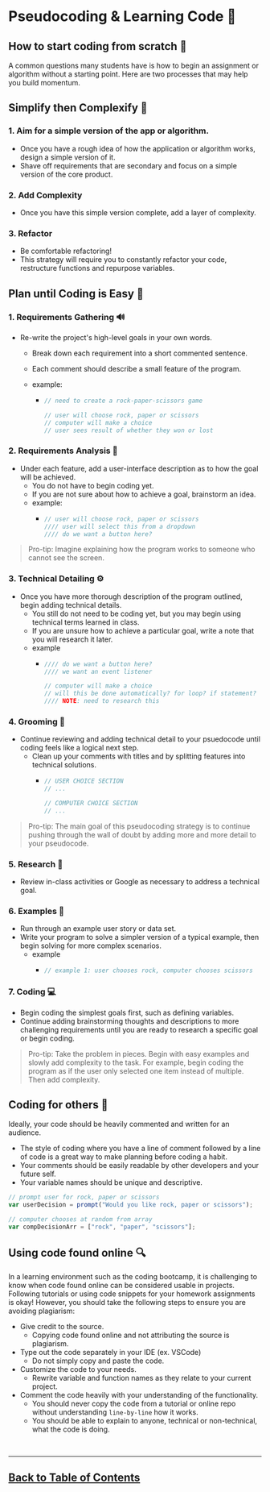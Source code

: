 # Pseudocoding & Learning Code 🧪

## How to start coding from scratch 🧩

A common questions many students have is how to begin an assignment or algorithm without a starting point. Here are two processes that may help you build momentum.

## Simplify then Complexify 🧮
### 1. Aim for a simple version of the app or algorithm.
- Once you have a rough idea of how the application or algorithm works, design a simple version of it.
- Shave off requirements that are secondary and focus on a simple version of the core product.
### 2. Add Complexity
- Once you have this simple version complete, add a layer of complexity.
### 3. Refactor
- Be comfortable refactoring! 
- This strategy will require you to constantly refactor your code, restructure functions and repurpose variables.
## Plan until Coding is Easy 📝
### 1. Requirements Gathering 🔊

- Re-write the project's high-level goals in your own words.
  - Break down each requirement into a short commented sentence.
  - Each comment should describe a small feature of the program.
  - example:

    - ```js
      // need to create a rock-paper-scissors game

      // user will choose rock, paper or scissors
      // computer will make a choice
      // user sees result of whether they won or lost
      ```

### 2. Requirements Analysis 📖

- Under each feature, add a user-interface description as to how the goal will be achieved.
  - You do not have to begin coding yet.
  - If you are not sure about how to achieve a goal, brainstorm an idea.
  - example:
    - ```js
      // user will choose rock, paper or scissors
      //// user will select this from a dropdown
      //// do we want a button here?
      ```
> Pro-tip: Imagine explaining how the program works to someone who cannot see the screen.

### 3. Technical Detailing ⚙️

- Once you have more thorough description of the program outlined, begin adding technical details.
  - You still do not need to be coding yet, but you may begin using technical terms learned in class.
  - If you are unsure how to achieve a particular goal, write a note that you will research it later.
  - example
    - ```js
      //// do we want a button here?
      //// we want an event listener

      // computer will make a choice
      // will this be done automatically? for loop? if statement?
      //// NOTE: need to research this
      ```

### 4. Grooming 🧹

- Continue reviewing and adding technical detail to your psuedocode until coding feels like a logical next step.
  - Clean up your comments with titles and by splitting features into technical solutions.
    - ```js
      // USER CHOICE SECTION
      // ...

      // COMPUTER CHOICE SECTION
      // ...
      ```

> Pro-tip: The main goal of this pseudocoding strategy is to continue pushing through the wall of doubt by adding more and more detail to your pseudocode.

### 5. Research 🔬

- Review in-class activities or Google as necessary to address a technical goal.

### 6. Examples 🎪

- Run through an example user story or data set.
- Write your program to solve a simpler version of a typical example, then begin solving for more complex scenarios.
  - example
    - ```js
      // example 1: user chooses rock, computer chooses scissors
      ```

### 7. Coding 💻

- Begin coding the simplest goals first, such as defining variables.
- Continue adding brainstorming thoughts and descriptions to more challenging requirements until you are ready to research a specific goal or begin coding.

> Pro-tip: Take the problem in pieces. Begin with easy examples and slowly add complexity to the task. For example, begin coding the program as if the user only selected one item instead of multiple. Then add complexity.

## Coding for others 🙌

Ideally, your code should be heavily commented and written for an audience.

- The style of coding where you have a line of comment followed by a line of code is a great way to make planning before coding a habit.
- Your comments should be easily readable by other developers and your future self.
- Your variable names should be unique and descriptive.

```js
// prompt user for rock, paper or scissors
var userDecision = prompt("Would you like rock, paper or scissors");

// computer chooses at random from array
var compDecisionArr = ["rock", "paper", "scissors"];
```

## Using code found online 🔍

In a learning environment such as the coding bootcamp, it is challenging to know when code found online can be considered usable in projects. Following tutorials or using code snippets for your homework assignments is okay! However, you should take the following steps to ensure you are avoiding plagiarism:

- Give credit to the source.
  - Copying code found online and not attributing the source is plagiarism.
- Type out the code separately in your IDE (ex. VSCode)
  - Do not simply copy and paste the code.
- Customize the code to your needs.
  - Rewrite variable and function names as they relate to your current project.
- Comment the code heavily with your understanding of the functionality.
  - You should never copy the code from a tutorial or online repo without understanding `line-by-line` how it works. 
  - You should be able to explain to anyone, technical or non-technical, what the code is doing.

<br>
<hr>


## [Back to Table of Contents](./README.md)